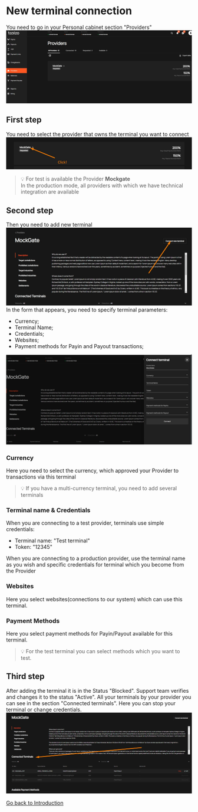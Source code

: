 # New terminal connection
You need to go in your Personal cabinet section "Providers"
![Providers](images/providers.jpg "Providers")
## First step
You need to select the provider that owns the terminal you want to connect
![Provider select](images/provider_select.jpg "Provider select")
>:bulb: For test is available the Provider **Mockgate**    
>In the production mode, all providers with which we have technical integration are available

## Second step
 Then you need to add new terminal
![New terminal](images/new_terminal.jpg "New terminal")
 In the form that appears, you need to specify terminal parameters:
- Currency;
- Terminal Name;
- Credentials;
- Websites;
- Payment methods for Payin and Payout transactions;

![New terminal form](images/new_terminal_form.jpg "New terminal form")
### Currency
Here you need to select the currency, which approved your Provider to transactions via this terminal
>:bulb: If you have a multi-currency terminal, you need to add several terminals 

### Terminal name & Credentials
When you are connecting to a test provider, terminals use simple credentials:
- Terminal name: "Test terminal"
- Token: "12345"

When you are connecting to a production provider, use the terminal name as you wish and specific credentials for terminal which you become from the Provider

### Websites
Here you select websites(connections to our system) which can use this terminal.

### Payment Methods
Here you select payment methods for Payin/Payout available for this terminal. 
>:bulb: For the test terminal you can select methods which you want to test.

## Third step
After adding the terminal it is in the Status "Blocked". Support team verifies and changes it to the status "Active".
All your terminals by your provider you can see in the section "Connected terminals". Here you can stop your terminal or change credentials.
![Connected terminals](images/connected_terminals.jpg "Connected terminals")

[Go back to Introduction](readme.md#environments)